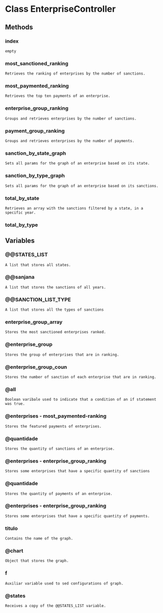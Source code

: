 # Class EnterpriseController

## Methods

### index
    empty

### most_sanctioned_ranking
    Retrieves the ranking of enterprises by the number of sanctions.

### most_paymented_ranking
    Retrieves the top ten payments of an enterprise.

### enterprise_group_ranking
    Groups and retrieves enterprises by the number of sanctions.

### payment_group_ranking
    Groups and retrieves enterprises by the number of payments.

### sanction_by_state_graph
    Sets all params for the graph of an enterprise based on its state.

### sanction_by_type_graph
    Sets all params for the graph of an enterprise based on its sanctions.

### total_by_state
    Retrieves an array with the sanctions filtered by a state, in a specific year.

### total_by_type

## Variables

### @@STATES_LIST
    A list that stores all states.

### @@sanjana
    A list that stores the sanctions of all years.

### @@SANCTION_LIST_TYPE
    A list that stores all the types of sanctions

### enterprise_group_array
    Stores the most sanctioned enterprises ranked.

### @enterprise_group
    Stores the group of enterprises that are in ranking.


### @enterprise_group_coun
    Stores the number of sanction of each enterprise that are in ranking.

### @all
    Boolean varibale used to indicate that a condition of an if statement was true.

### @enterprises - most_paymented-ranking
    Stores the featured payments of enterprises.

### @quantidade
    Stores the quantity of sanctions of an enterprise.

### @enterprises - enterprise_group_ranking
    Stores some enterprises that have a specific quantity of sanctions

### @quantidade
    Stores the quantity of payments of an enterprise.

### @enterprises - enterprise_group_ranking
    Stores some enterprises that have a specific quantity of payments.

### titulo
    Contains the name of the graph.

### @chart
    Object that stores the graph.

### f
    Auxiliar variable used to sed configurations of graph.

### @states
    Receives a copy of the @@STATES_LIST variable.
